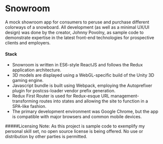 # Snowroom

A mock showroom app for consumers to peruse and purchase different colorways of a snowboard. 
All development (as well as a minimal UX/UI design) was done by the creator, Johnny Povolny, 
as sample code to demonstrate expertise in the latest front-end technologies for prospective clients 
and employers. 

#### Stack

* Snowroom is written in ES6-style ReactJS and follows the Redux application architecture. 
* 3D models are displayed using a WebGL-specific build of the Unity 3D gaming engine. 
* Javascript bundle is built using Webpack, employing the Autoprefixer plugin for postcss-loader vendor prefix generation.
* Redux First Router is used for Redux-esque URL management- transforming routes into states and allowing 
the site to function in a SPA-like fashion.
* The primary development environment was Google Chrome, but the app is compatible with major browsers and common mobile devices. 

#####Licensing Note:
As this project is sample code to exemplify my personal skill set, no open source license is being offered. 
No use or distribution by other parties is permitted.  
 
